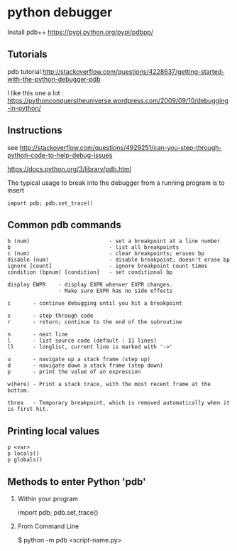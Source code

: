 # python debugger

Install pdb++ 
https://pypi.python.org/pypi/pdbpp/


## Tutorials 

pdb tutorial 
http://stackoverflow.com/questions/4228637/getting-started-with-the-python-debugger-pdb

I like this one a lot : 
https://pythonconquerstheuniverse.wordpress.com/2009/09/10/debugging-in-python/


## Instructions

see <http://stackoverflow.com/questions/4929251/can-you-step-through-python-code-to-help-debug-issues>

https://docs.python.org/3/library/pdb.html

The typical usage to break into the debugger from a running program is to insert

	import pdb; pdb.set_trace()


## Common pdb commands

	b (num)                         - set a breakpoint at a line number
    b                               - list all breakpoints
    c (num)                         - clear breakpoints; erases bp
    disable (num)                   - disable breakpoint; doesn't erase bp
    ignore [count]                  - ignore breakpoint count times
    condition (bpnum) [condition]   - set conditional bp
    
    display EWPR    - display EXPR whenver EXPR changes.  
                    - Make sure EXPR has no side effects
    
	c		- continue debugging until you hit a breakpoint
    
	s		- step through code
    r       - return; continue to the end of the subroutine
    
	n		- next line
	l		- list source code (default : 11 lines)
    ll      - longlist, current line is marked with '->'
    
	u		- navigate up a stack frame (step up)
	d		- navigate down a stack frame (step down)
	p		- print the value of an expression
    
    w(here) - Print a stack trace, with the most recent frame at the bottom.
    
    tbrea   - Temporary breakpoint, which is removed automatically when it is first hit.




## Printing local values

    p <var>     
    p locals()
    p globals()

## Methods to enter Python 'pdb'

1. Within your program
 
	import pdb; pdb.set_trace()

2. From Command Line
 
	$ python -m pdb <script-name.py>






